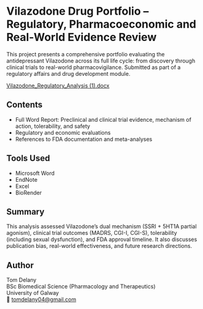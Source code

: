 # Vilazodone Drug Portfolio – Regulatory, Pharmacoeconomic and Real-World Evidence Review

This project presents a comprehensive portfolio evaluating the antidepressant Vilazodone across its full life cycle: from discovery through clinical trials to real-world pharmacovigilance. Submitted as part of a regulatory affairs and drug development module.

[Vilazodone_Regulatory_Analysis (1).docx](https://github.com/user-attachments/files/20690607/Vilazodone_Regulatory_Analysis.1.docx)

## Contents

- Full Word Report: Preclinical and clinical trial evidence, mechanism of action, tolerability, and safety
- Regulatory and economic evaluations
- References to FDA documentation and meta-analyses

## Tools Used

- Microsoft Word
- EndNote
- Excel
- BioRender

## Summary

This analysis assessed Vilazodone’s dual mechanism (SSRI + 5HT1A partial agonism), clinical trial outcomes (MADRS, CGI-I, CGI-S), tolerability (including sexual dysfunction), and FDA approval timeline. It also discusses publication bias, real-world effectiveness, and future research directions.

## Author

Tom Delany  
BSc Biomedical Science (Pharmacology and Therapeutics)  
University of Galway  
📧 tomdelany04@gmail.com
